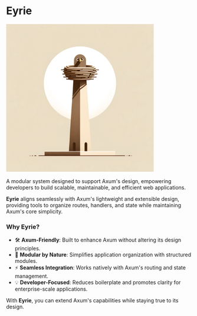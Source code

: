 # Eyrie

<img src="images/mascot.webp" width="400">

A modular system designed to support Axum's design, empowering developers to build scalable, maintainable, and efficient web applications.

**Eyrie** aligns seamlessly with Axum's lightweight and extensible design, providing tools to organize routes, handlers, and state while maintaining Axum's core simplicity.

### Why Eyrie?
- 🛠 **Axum-Friendly**: Built to enhance Axum without altering its design principles.
- 🚀 **Modular by Nature**: Simplifies application organization with structured modules.
- ⚡ **Seamless Integration**: Works natively with Axum's routing and state management.
- 💡 **Developer-Focused**: Reduces boilerplate and promotes clarity for enterprise-scale applications.

With **Eyrie**, you can extend Axum's capabilities while staying true to its design.
